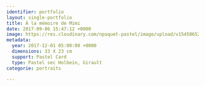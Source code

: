 ```yaml
---
identifier: portfolio
layout: single-portfolio
title: À la mémoire de Mimi
date: 2017-09-06 15:47:12 +0000
image: https://res.cloudinary.com/npaquet-pastel/image/upload/v1545065256/%C3%80-la-m%C3%A9moire-de-Mimi-pastel-23-X-33-cm-2017.jpg
metadata:
  year: 2017-12-01 05:00:00 +0000
  dimensions: 33 X 23 cm
  support: Pastel Card
  type: Pastel sec Holbein, Girault
categorie: portraits

---
```

